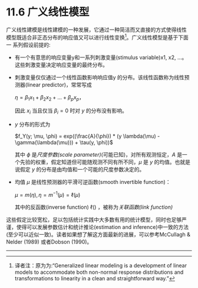 # 11.6 广义线性模型

广义线性建模是线性建模的一种发展，它通过一种简洁而又直接的方式使得线性 模型既适合非正态分布的响应值又可以进行线性变换[^1]。广义线性模型是基于下面一 系列假设前提的:

* 有一个有意思的响应变量y和一系列刺激变量(stimulus variable)x1, x2, ...。 这些刺激变量决定响应变量的最终分布。

* 刺激变量仅仅通过一个线性函数影响响应值y 的分布。该线性函数称为线性预测器(linear predictor)，常常写成

  $\eta = \beta_1 x_1 + \beta_2 x_2 + … + \beta_p x_p$，

  因此 $x_i$ 当且仅当 $\beta_i = 0$ 时对 $y$ 的分布没有影响。

* $y$ 分布的形式为

  $f_Y(y; \mu, \phi)
    = exp((\frac{A}{\phi}) * (y \lambda(\mu) - \gamma(\lambda(\mu))) + \tau(y, \phi))$

  其中 $\phi$ 是*尺度参数(scale parameter)*(可能已知)，对所有观测恒定，$A$ 是一个先验的权重，假定知道但可能随观测不同有所不同，$\mu$ 是 $y$ 的均值。也就是说假定 $y$ 的分布是由均值和一个可能的尺度参数决定的。

* 均值 $\mu$ 是线性预测器的平滑可逆函数(smooth invertible function)：

  $\mu = m(\eta),    \eta = m^{-1}(\mu) = \ell(\mu)$

  其中的反函数(inverse function) $\ell()$ ，被称为*关联函数(link function)*

这些假定比较宽松，足以包括统计实践中大多数有用的统计模型，同时也足够严谨，使得可以发展参数估计和统计推论(estimation and inference)中一致的方法(至少可以近似一致)。读者如果想了解这方面最新的进展，可以参考McCullagh & Nelder (1989) 或者Dobson (1990)。







---

[^1]: 译者注：原为为:“Generalized linear modeling is a development of linear models to accommodate both non-normal response distributions and transformations to linearity in a clean and straightforward way.”